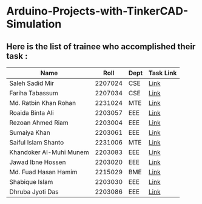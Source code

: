 # Arduino-Projects-with-TinkerCAD-Simulation


## Here is the list of trainee who accomplished their task :

| Name | Roll | Dept | Task Link |
|---------|---------|---------|---------|
| Saleh Sadid Mir	 | 2207024	 | CSE |	[Link](https://github.com/salehsadid/Basic-Arduino-with-TinkerCAD-Simulation) |
| Fariha Tabassum | 	2207034 | 	CSE | 	[Link](https://github.com/Fariha127/Basic-ARDUINO-Projects-simulated-using-TinkerCad) |
| Md. Ratbin Khan Rohan | 	2231024 | 	MTE | 	[Link](https://github.com/ratzz64/Basic-Arduino-Projects) |
| Roaida Binta Ali | 	2203057	 | EEE	 | [Link](https://github.com/roaida/ArduinoP) |
| Rezoan Ahmed Riam  | 	2203004	 | EEE | 	[Link](https://github.com/Riam-22/Tinkercad_project) |
| Sumaiya Khan	 | 2203061	 | EEE | 	[Link](https://github.com/Sumaiyakhan210/TinkerCAD-projects) |
| Saiful Islam Shanto  | 	2231006	 | MTE  | [Link](	https://github.com/shanto006/TinkerCad-Projects) |
| Khandoker Al-Muhi Munem	 | 2203083	 | EEE	 | [Link](https://github.com/Munem03/Arduino-Projects) |
| Jawad Ibne Hossen	 | 2203020	 | EEE	 | [Link](https://github.com/CodeWithJawad-eee/TinkerCad-Arduino-Projects) |
| Md. Fuad Hasan Hamim	 | 2215029	 | BME | 	[Link](https://github.com/fuadhasanbme/TinkerCAD-projects) |
| Shabique Islam 	 | 2203030 | 	EEE | 	[Link](https://github.com/shabique7/TinkerCad-Projects) |
| Dhruba Jyoti Das	| 2203086	| EEE	| 	[Link](https://github.com/djdas08/ArduinoProjects) |
